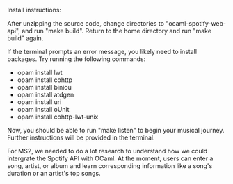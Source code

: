 Install instructions:

After unzipping the source code, change directories to "ocaml-spotify-web-api", and run "make build".
Return to the home directory and run "make build" again.

If the terminal prompts an error message, you likely need to install packages. Try running the following commands:
* opam install lwt
* opam install cohttp
* opam install biniou
* opam install atdgen
* opam install uri
* opam install oUnit
* opam install cohttp-lwt-unix

Now, you should be able to run "make listen" to begin your musical journey. Further instructions will be provided in the terminal. 

For MS2, we needed to do a lot research to understand how we could intergrate the Spotify API with OCaml. At the moment, users can enter a song, artist, or album and learn corresponding information like a song's duration or an artist's top songs.